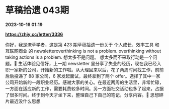 # 草稿拾遗 043期

**2023-10-16 01:19**

**https://zhiy.cc/letter/3336**

你好，我是潦草学者，这是第 423 期草稿拾遗一份关于 个人成长、效率工具 和 互联网商业 的 newsletteroverthinking is not a problem. overthinking without taking actions is a problem. 想太多不是问题。 想太多而不采取行动是一个问题。🍻 生活体验见信好，上一期 newsletter 里分享了失业的经历，现在我已经入职一家新的公司，开始新的工作啦。从大理回来以后，花了两周时间找工作，前前后后投递了 88 家公司，6 家发起面试，最终拿到了两个 offer。选择了其中一家公司开始新的一段职业经历。感谢大家的关心。在最近两周的生活里，非常忙碌，一方面在适应新的工作，需要耗费较多时间。另一方面社交活动也多了起来，占据了很多时间。终于到今天才坐下来，整理自己下自己的笔记，分享内容。🤔 思想碎片最近没什么思想